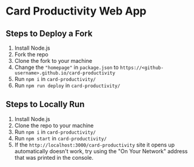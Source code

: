 # Card Productivity Web App

## Steps to Deploy a Fork

1. Install Node.js
2. Fork the repo
3. Clone the fork to your machine
4. Change the `"homepage"` in `package.json` to `https://<github-username>.github.io/card-productivity`
5. Run `npm i` in `card-productivity/`
6. Run `npm run deploy` in `card-productivity/`

## Steps to Locally Run

1. Install Node.js
2. Clone the repo to your machine
3. Run `npm i` in `card-productivity/`
4. Run `npm start` in `card-productivity/`
5. If the `http://localhost:3000/card-productivity` site it opens up automatically doesn't work, try using the "On Your Network" address that was printed in the console.
